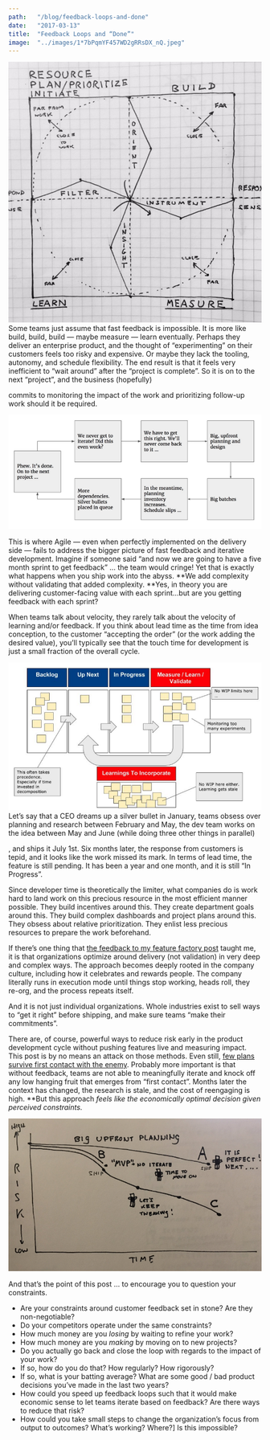 ```yaml
---
path:	"/blog/feedback-loops-and-done"
date:	"2017-03-13"
title:	"Feedback Loops and “Done”"
image:	"../images/1*7bPqmYF457WD2gRRsDX_nQ.jpeg"
---
```


![](../images/1*7bPqmYF457WD2gRRsDX_nQ.jpeg)Some teams just assume that fast feedback is impossible. It is more like build, build, build — maybe measure — learn eventually. Perhaps they deliver an enterprise product, and the thought of “experimenting” on their customers feels too risky and expensive. Or maybe they lack the tooling, autonomy, and schedule flexibility. The end result is that it feels very inefficient to “wait around” after the “project is complete”. So it is on to the next “project”, and the business (hopefully)

 commits to monitoring the impact of the work and prioritizing follow-up work should it be required.

![](../images/1*KmGlOcCdRELK0a0kQEW1lA.png)

This is where Agile — even when perfectly implemented on the delivery side — fails to address the bigger picture of fast feedback and iterative development. Imagine if someone said “and now we are going to have a five month sprint to get feedback” … the team would cringe! Yet that is exactly what happens when you ship work into the abyss. **We add complexity without validating that added complexity. **Yes, in theory you are delivering customer-facing value with each sprint…but are you getting feedback with each sprint?

When teams talk about velocity, they rarely talk about the velocity of learning and/or feedback. If you think about lead time as the time from idea conception, to the customer “accepting the order” (or the work adding the desired value), you’ll typically see that the touch time for development is just a small fraction of the overall cycle.

![](../images/1*y37ClzB4RNwhgmOQEMY41A.png)Let’s say that a CEO dreams up a silver bullet in January, teams obsess over planning and research between February and May, the dev team works on the idea between May and June (while doing three other things in parallel)

, and ships it July 1st. Six months later, the response from customers is tepid, and it looks like the work missed its mark. In terms of lead time, the feature is still pending. It has been a year and one month, and it is still “In Progress”.

Since developer time is theoretically the limiter, what companies do is work hard to land work on this precious resource in the most efficient manner possible. They build incentives around this. They create department goals around this. They build complex dashboards and project plans around this. They obsess about relative prioritization. They enlist less precious resources to prepare the work beforehand.

If there’s one thing that [the feedback to my feature factory post](https://hackernoon.com/12-signs-youre-working-in-a-feature-factory-44a5b938d6a2#.mgls9o4es) taught me, it is that organizations optimize around delivery (not validation) in very deep and complex ways. The approach becomes deeply rooted in the company culture, including how it celebrates and rewards people. The company literally runs in execution mode until things stop working, heads roll, they re-org, and the process repeats itself.

And it is not just individual organizations. Whole industries exist to sell ways to “get it right” before shipping, and make sure teams “make their commitments”.

There are, of course, powerful ways to reduce risk early in the product development cycle without pushing features live and measuring impact. This post is by no means an attack on those methods. Even still, [few plans survive first contact with the enemy](http://www.lexician.com/lexblog/2010/11/no-battle-plan-survives-contact-with-the-enemy/). Probably more important is that without feedback, teams are not able to meaningfully iterate and knock off any low hanging fruit that emerges from “first contact”. Months later the context has changed, the research is stale, and the cost of reengaging is high. **But this approach *feels *like the economically optimal decision given perceived constraints.**

![](../images/1*qUSb3j0w6J43oVPSwC9xaA.png)

And that’s the point of this post … to encourage you to question your constraints.

* Are your constraints around customer feedback set in stone? Are they non-negotiable?
* Do your competitors operate under the same constraints?
* How much money are you *losing* by waiting to refine your work?
* How much money are you *making* by moving on to new projects?
* Do you actually go back and close the loop with regards to the impact of your work?
* If so, how do you do that? How regularly? How rigorously?
* If so, what is your batting average? What are some good / bad product decisions you’ve made in the last two years?
* How could you speed up feedback loops such that it would make economic sense to let teams iterate based on feedback? Are there ways to reduce that risk?
* How could you take small steps to change the organization’s focus from output to outcomes? What’s working? Where?]
Is this impossible?
